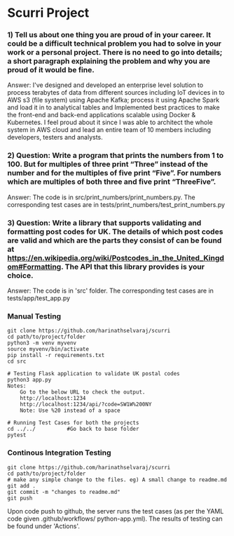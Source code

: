 # Scurri Project

### 1) Tell us about one thing you are proud of in your career. It could be a difficult technical problem you had to solve in your work or a personal project. There is no need to go into details; a short paragraph explaining the problem and why you are proud of it would be fine. 
Answer: I've designed and developed an enterprise level solution to process terabytes of data from different sources including IoT devices in to AWS s3 (file system) using Apache Kafka; process it using Apache Spark and load it in to analytical tables and Implemented best practices to make the front-end and back-end applications scalable using Docker & Kubernetes. I feel proud about it since I was able to architect the whole system in AWS cloud and lead an entire team of 10 members including developers, testers and analysts.

### 2) Question: Write a program that prints the numbers from 1 to 100. But for multiples of three print “Three” instead of the number and for the multiples of five print “Five”. For numbers which are multiples of both three and five print “ThreeFive”.
Answer: The code is in src/print_numbers/print_numbers.py. The corresponding test cases are in tests/print_numbers/test_print_numbers.py

### 3) Question: Write a library that supports validating and formatting post codes for UK. The details of which post codes are valid and which are the parts they consist of can be found at https://en.wikipedia.org/wiki/Postcodes_in_the_United_Kingdom#Formatting. The API that this library provides is your choice.
Answer: The code is in 'src' folder. The corresponding test cases are in tests/app/test_app.py

### Manual Testing
```
git clone https://github.com/harinathselvaraj/scurri
cd path/to/project/folder
python3 -m venv myvenv
source myvenv/bin/activate
pip install -r requirements.txt
cd src

# Testing Flask application to validate UK postal codes
python3 app.py
Notes:
    Go to the below URL to check the output.
    http://localhost:1234
    http://localhost:1234/api/?code=SW1W%200NY
    Note: Use %20 instead of a space

# Running Test Cases for both the projects
cd ../../          #Go back to base folder
pytest

```
### Continous Integration Testing
```
git clone https://github.com/harinathselvaraj/scurri
cd path/to/project/folder
# make any simple change to the files. eg) A small change to readme.md
git add .
git commit -m "changes to readme.md"
git push
```

Upon code push to github, the server runs the test cases (as per the YAML code given .github/workflows/
python-app.yml). The results of testing can be found under 'Actions'. 